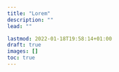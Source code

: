 ```yaml
---
title: "Lorem"
description: ""
lead: ""

lastmod: 2022-01-18T19:58:14+01:00
draft: true
images: []
toc: true
---
```

